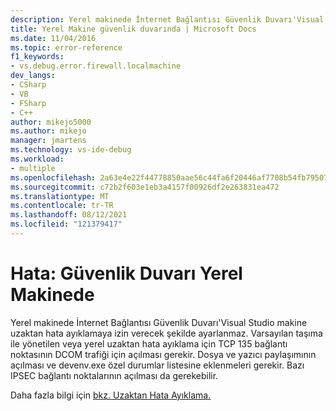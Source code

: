 ```yaml
---
description: Yerel makinede İnternet Bağlantısı Güvenlik Duvarı'Visual Studio makine uzaktan hata ayıklamaya izin verecek şekilde ayarlanmaz.
title: Yerel Makine güvenlik duvarında | Microsoft Docs
ms.date: 11/04/2016
ms.topic: error-reference
f1_keywords:
- vs.debug.error.firewall.localmachine
dev_langs:
- CSharp
- VB
- FSharp
- C++
author: mikejo5000
ms.author: mikejo
manager: jmartens
ms.technology: vs-ide-debug
ms.workload:
- multiple
ms.openlocfilehash: 2a63e4e22f44778850aae56c44fa6f20446af7708b54fb79507fd456a2afefec
ms.sourcegitcommit: c72b2f603e1eb3a4157f00926df2e263831ea472
ms.translationtype: MT
ms.contentlocale: tr-TR
ms.lasthandoff: 08/12/2021
ms.locfileid: "121379417"
---
```

# <a name="error-firewall-on-local-machine"></a>Hata: Güvenlik Duvarı Yerel Makinede
Yerel makinede İnternet Bağlantısı Güvenlik Duvarı'Visual Studio makine uzaktan hata ayıklamaya izin verecek şekilde ayarlanmaz. Varsayılan taşıma ile yönetilen veya yerel uzaktan hata ayıklama için TCP 135 bağlantı noktasının DCOM trafiği için açılması gerekir. Dosya ve yazıcı paylaşımının açılması ve devenv.exe özel durumlar listesine eklenmeleri gerekir. Bazı IPSEC bağlantı noktalarının açılması da gerekebilir.

 Daha fazla bilgi için [bkz. Uzaktan Hata Ayıklama.](../debugger/remote-debugging.md)
